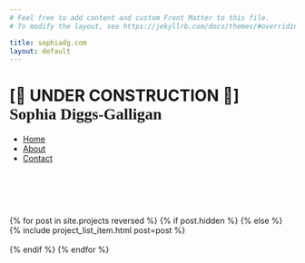 ```yaml
---
# Feel free to add content and custom Front Matter to this file.
# To modify the layout, see https://jekyllrb.com/docs/themes/#overriding-theme-defaults

title: sophiadg.com
layout: default
---
```


<div class="site_header">
  
<h1>
[🚧 UNDER CONSTRUCTION 🚧]<br/>
<div class="confetti-container">
    <span class="hover-text" onmouseover="createConfetti(event)" style="    font-family: 'Balsamiq Sans'">Sophia Diggs-Galligan</span>
  </div></h1>

<ul class="header">
    <li class="selected"><a href="./">Home</a></li>
    <li><a href="./about">About</a></li>
    <li><a href="./contact">Contact</a></li>
</ul>
</div>

<br/>

<br/><br/>

<div class="posts" id="post_published">
  {% for post in site.projects reversed %}
    {% if post.hidden %}
    {% else %}
        {% include project_list_item.html post=post %}
        <br/>
        <br/>
    {% endif %}
  {% endfor %}
</div>